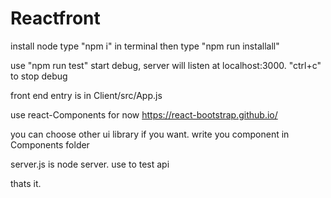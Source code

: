 # Reactfront
install node
type "npm i" in terminal
then type "npm run installall"

use "npm run test" start debug, server will listen at localhost:3000.
"ctrl+c" to stop debug

front end entry is in Client/src/App.js

use react-Components for now
https://react-bootstrap.github.io/

you can choose other ui library if you want.
write you component in Components folder

server.js is node server. use to test api

thats it.



